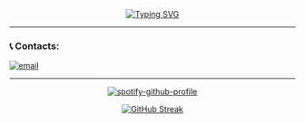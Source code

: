 
<div align="center" >
  <a href="https://git.io/typing-svg"><img src="https://readme-typing-svg.herokuapp.com?font=Fira+Code&pause=1000&color=F7631D&background=149CFF2C&center=true&vCenter=true&width=435&lines=Ol%C3%A1!+Seja+bem+vindo+ao+meu+perfil!+++++++++++++" alt="Typing SVG" /></a>  
</div>

<hr />


### :telephone_receiver: Contacts: 
<div align="left">
  <a href="mailto:leorogelio1202@gmail.com"><img src="https://img.icons8.com/color/32/000000/gmail.png" alt="email"/></a>
</div>
<hr />

<div align="center">

[![spotify-github-profile](https://spotify-github-profile.vercel.app/api/view?uid=31wignxgp6yr4zc7ytcyj6gukn7e&cover_image=true&theme=default&show_offline=false&background_color=3f3f40&interchange=false&bar_color=46c32c)](https://github.com/kittinan/spotify-github-profile)

[![GitHub Streak](http://github-readme-streak-stats.herokuapp.com?user=LeoRogelioSilva&theme=dark&date_format=j%20M%5B%20Y%5D)](https://git.io/streak-stats)

</div>
